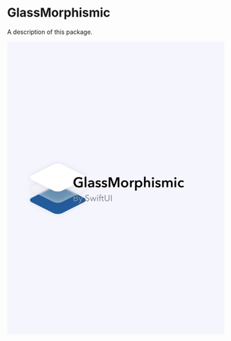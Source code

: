 # GlassMorphismic

A description of this package.

![GlassMorphism_logo](Image/GlassMorphism_logo.png)
